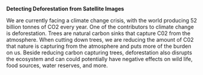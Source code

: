 **Detecting Deforestation from Satellite Images**

We are currently facing a climate change crisis, with the world producing 52 billion tonnes of CO2 every year. One of the contributors to climate change is deforestation. Trees are natural carbon sinks that capture C02 from the atmosphere. When cutting down trees, we are reducing the amount of C02 that nature is capturing from the atmosphere and puts more of the burden on us. Beside reducing carbon capturing trees, deforestation also disrupts the ecosystem and can could potentially have negative effects on wild life, food sources, water reserves, and more.

